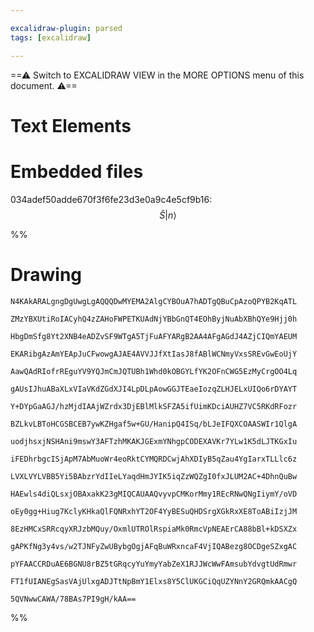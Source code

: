 ```yaml
---

excalidraw-plugin: parsed
tags: [excalidraw]

---
```

==⚠  Switch to EXCALIDRAW VIEW in the MORE OPTIONS menu of this document. ⚠==


# Text Elements

# Embedded files
034adef50adde670f3f6fe23d3e0a9c4e5cf9b16: $$\widehat{S} \left\lvert n \right\rangle$$

%%
# Drawing
```compressed-json
N4KAkARALgngDgUwgLgAQQQDwMYEMA2AlgCYBOuA7hADTgQBuCpAzoQPYB2KqATL

ZMzYBXUtiRoIACyhQ4zZAHoFWPETKUAdNjYBbGnQT4EOhByjNuAbXBhQYe9Hjj0h

HbgDmSfg8Yt2XNB4eADZvSF9WTgA5TjFuAFYARgB2AA4AFgAGdJ4AZjCIQmYAEUM

EKARibgAzAmYEApJuCFwowgAJAE4AVVJJfXtIasJ8fABlWCNmyVxsSREvGwEoUjY

AawQAdRIofrREguYV9YQJmCmJQTUBh1Whd0kOBGYLfYK2OFnCWG5EzMyCrgOO4Lq

gAUsIJhuABaXLxVIaVKdZGdXJI4LpDLpAowGGJTEaeIozqZLHJELxUIQo6rDYAYT

Y+DYpGaAGJ/hzMjdIAAjWZrdx3DjEBlMlkSFZA5ifUimKDciAUHZ7VC5RKdRFozr

BZLkvLBToHCGSBCEB7ywKZHgaf5w+GU/HanipQ4ISq/bLJeIFQXCOAASWIr1QlgA

uodjhsxjNSHAni9mswY3AFTzhMKAKJGExmYNhgpCODEXAVKr7YLw1K5dLJTKGxIu

iFEDhrbgcISjApM7AbMuoWr4eoRktCYMQRDCwjAhXDIyB5qZau4YgIarxTLLlc6z

LVXLVYLVBB5Yi5BAbzrYdIIeLYaqdHmJYIK5iqZzWQZgI0fxJLUM2AC+4DhnQuBw

HAEwls4diQLsxjOBAxakK23gMIQCAUAAQvyvpCMKorMmy1REcRNwQNgIiymY/oVD

oEy0gg+Hiug7KclyKHkaQlFQNRxhYT2OF4YyBESuQHDSrgXGkRxXE8ToABiIzjJM

8EzHMCxSRRcqyXRJzbMQuy/OxmlUTROlRspiaMk0RmcVpNEAErCA88bBl+kDSXZx

gAPKfNg3y4vs/w2TJNFyZwUBybgOgjAFqBuWRxncaF4VjIQABezg8OCDgeSZxgAC

pYFAACCRDuAE6BGNU8rBZ5tGRqcyYuYmyYabZeX1RJJWcWwFAmsubYdvgtUdRmwr

FT1fUIANEgSasVAjUlxgADJTtNpBmY1Elxs8Y5ClUKGCiQqUZYNnY2GRQmkAACgQ

5QVNwwCAWA/78BAs7PI9gH/kAA==
```
%%